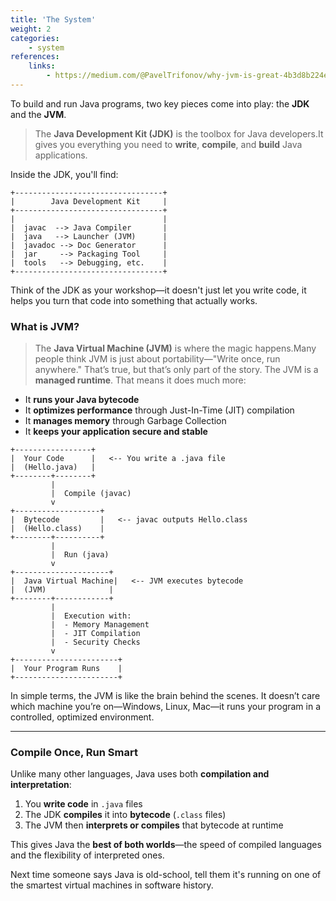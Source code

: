 ```yaml
---
title: 'The System'
weight: 2
categories:
    - system
references:
    links:
        - https://medium.com/@PavelTrifonov/why-jvm-is-great-4b3d8b224eae
---
```


To build and run Java programs, two key pieces come into play: the **JDK** and the **JVM**.

> The **Java Development Kit (JDK)** is the toolbox for Java developers.It gives you everything you need to **write**, **compile**, and **build** Java applications.

Inside the JDK, you'll find:

```goat
+---------------------------------+
|        Java Development Kit     |
+---------------------------------+
|                                 |
|  javac  --> Java Compiler       |
|  java   --> Launcher (JVM)      |
|  javadoc --> Doc Generator      |
|  jar     --> Packaging Tool     |
|  tools   --> Debugging, etc.    |
+---------------------------------+
```



Think of the JDK as your workshop—it doesn't just let you write code, it helps you turn that code into something that actually works.

### What is JVM?

> The **Java Virtual Machine (JVM)** is where the magic happens.Many people think JVM is just about portability—"Write once, run anywhere." That’s true, but that’s only part of the story. The JVM is a **managed runtime**. That means it does much more:

* It **runs your Java bytecode**
* It **optimizes performance** through Just-In-Time (JIT) compilation
* It **manages memory** through Garbage Collection
* It **keeps your application secure and stable**

```goat
+-----------------+
|  Your Code      |   <-- You write a .java file
|  (Hello.java)   |
+--------+--------+
         |
         |  Compile (javac)
         v
+-------------------+
|  Bytecode         |   <-- javac outputs Hello.class
|  (Hello.class)    |
+--------+----------+
         |
         |  Run (java)
         v
+---------------------+
|  Java Virtual Machine|   <-- JVM executes bytecode
|  (JVM)              |
+--------+------------+
         |
         |  Execution with:
         |  - Memory Management
         |  - JIT Compilation
         |  - Security Checks
         v
+-----------------------+
|  Your Program Runs    |
+-----------------------+
```

In simple terms, the JVM is like the brain behind the scenes. It doesn’t care which machine you’re on—Windows, Linux, Mac—it runs your program in a controlled, optimized environment.

---

### Compile Once, Run Smart

Unlike many other languages, Java uses both **compilation and interpretation**:

1. You **write code** in `.java` files
2. The JDK **compiles** it into **bytecode** (`.class` files)
3. The JVM then **interprets or compiles** that bytecode at runtime

This gives Java the **best of both worlds**—the speed of compiled languages and the flexibility of interpreted ones.

Next time someone says Java is old-school, tell them it's running on one of the smartest virtual machines in software history.


```
